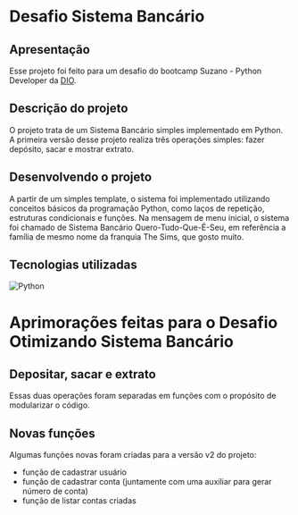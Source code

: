 # Desafio Sistema Bancário

## Apresentação
Esse projeto foi feito para um desafio do bootcamp Suzano - Python Developer da [DIO](https://web.dio.me).
## Descrição do projeto
O projeto trata de um Sistema Bancário simples implementado em Python. A primeira versão desse projeto realiza três operações simples: fazer depósito, sacar e mostrar extrato.
## Desenvolvendo o projeto
A partir de um simples template, o sistema foi implementado utilizando conceitos básicos da programação Python, como laços de repetição, estruturas condicionais e funções. Na mensagem de menu inicial, o sistema foi chamado de Sistema Bancário Quero-Tudo-Que-É-Seu, em referência a família de mesmo nome da franquia The Sims, que gosto muito.
## Tecnologias utilizadas
![Python](https://img.shields.io/badge/python-3670A0?style=for-the-badge&logo=python&logoColor=ffdd54)

# Aprimorações feitas para o Desafio Otimizando Sistema Bancário

## Depositar, sacar e extrato
Essas duas operações foram separadas em funções com o propósito de modularizar o código.
## Novas funções
Algumas funções novas foram criadas para a versão v2 do projeto:
- função de cadastrar usuário
- função de cadastrar conta (juntamente com uma auxiliar para gerar número de conta)
- função de listar contas criadas
